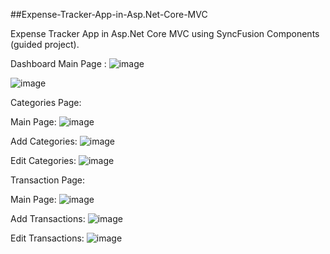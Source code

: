 ##Expense-Tracker-App-in-Asp.Net-Core-MVC

Expense Tracker App in Asp.Net Core MVC using SyncFusion Components (guided project).

Dashboard Main Page :
![image](https://github.com/javeriatabassum145/Expense-Tracker/assets/50498182/caa59deb-d7f4-41d4-b3ce-9006bb9e0f98)

![image](https://github.com/javeriatabassum145/Expense-Tracker/assets/50498182/4c5b6e52-a0d1-4fce-9291-4530811cc15b)

Categories Page:

Main Page:
![image](https://github.com/javeriatabassum145/Expense-Tracker/assets/50498182/6f66b2cb-3e96-45d5-af39-ca4bfc1f3533)

Add Categories:
![image](https://github.com/javeriatabassum145/Expense-Tracker/assets/50498182/7201311c-4c4b-4a1a-b0ed-27a2dc6159c7)

Edit Categories:
![image](https://github.com/javeriatabassum145/Expense-Tracker/assets/50498182/a8fc497a-93cc-4148-85e7-3ca0db4b403d)

Transaction Page:

Main Page:
![image](https://github.com/javeriatabassum145/Expense-Tracker/assets/50498182/d50ac6b2-c646-4818-a708-34fbb336ff89)

Add Transactions:
![image](https://github.com/javeriatabassum145/Expense-Tracker/assets/50498182/2e3f7ff6-b821-4242-91a5-e44dfd70b3f6)

Edit Transactions:
![image](https://github.com/javeriatabassum145/Expense-Tracker/assets/50498182/7b8413fa-90c9-4497-8d3d-dc5606845e05)

